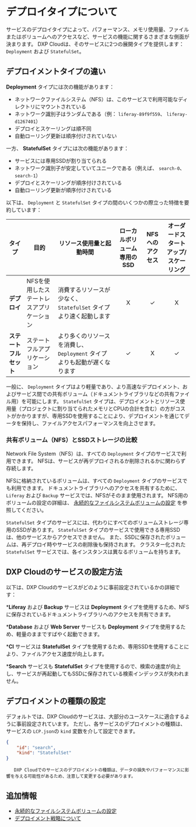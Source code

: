# デプロイタイプについて

サービスのデプロイタイプによって、パフォーマンス、メモリ使用量、ファイルまたはボリュームへのアクセスなど、サービスの機能に関するさまざまな側面が決まります。 DXP Cloudは、そのサービスに2つの展開タイプを提供します： `Deployment` および `StatefulSet`。

<a name="differences-between-deployment-types" />

## デプロイメントタイプの違い

**Deployment** タイプには次の機能があります：

* ネットワークファイルシステム（NFS）は、このサービスで利用可能なディレクトリにマウントされている
* ネットワーク識別子はランダムである（例： `liferay-89f9f559`、 `liferay-d1267401`）
* デプロイとスケーリングは順不同
* 自動ローリング更新は順序付けされていない

一方、 **StatefulSet** タイプには次の機能があります：

* サービスには専用SSDが割り当てられる
* ネットワーク識別子が安定していてユニークである（例えば、 `search-0`、 `search-1`）
* デプロイとスケーリングが順序付けされている
* 自動ローリング更新が順序付けされている

以下は、 `Deployment` と `StatefulSet` タイプの間のいくつかの際立った特徴を要約しています：

| **タイプ** | **目的** | **リソース使用量と起動時間** | **ローカルボリューム専用のSSD** | **NFSへのアクセス** | **オーダードスタートアップ/スケーリング** |
| ------------- | ---------------------- | ------------------------------------------- |:-------------------:|:-------------:|:-----------------------:|
| **デプロイ** | NFSを使用したステートレスアプリケーション | 消費するリソースが少なく、 `StatefulSet` タイプより速く起動します    |          X          |       ✓       |            X            |
| **ステートフルセット** | ステートフルアプリケーション         | より多くのリソースを消費し、 `Deployment` タイプよりも起動が遅くなります |          ✓          |       X       |            ✓            |

一般に、 `Deployment` タイプはより軽量であり、より高速なデプロイメント、およびサービス間での共有ボリューム（ドキュメントライブラリなどの共有ファイル用）を可能にします。 `StatefulSet` タイプは、デプロイメントとリソース使用量（プロジェクトに割り当てられたメモリとCPUの合計を含む）の方がコストがかかりますが、専用SSDを使用することにより、デプロイメントを通じてデータを保持し、ファイルアクセスパフォーマンスを向上させます。

<a name="shared-volumes-nfs-vs-ssd-storage" />

### 共有ボリューム（NFS）とSSDストレージの比較

Network File System（NFS）は、すべての `Deployment` タイプのサービスで利用できます。 NFSは、サービスが再デプロイされるか削除されるかに関わらず存続します。

NFSに格納されているボリュームは、すべての ` Deployment ` タイプのサービスでも利用できます。 ドキュメントライブラリへのアクセスを共有するために、 `Liferay` および `Backup` サービスでは、NFSがそのまま使用されます。 NFS用のボリュームの設定の詳細は、 [永続的なファイルシステムボリュームの設定](./configuring-persistent-file-storage-volumes.md) を参照してください。

`StatefulSet` タイプのサービスには、代わりにすべてのボリュームストレージ専用のSSDがあります。 `StatefulSet` タイプのサービスで使用できる専用SSDは、他のサービスからアクセスできません。 また、SSDに保存されたボリュームは、再デプロイ時やサービスの削除後も保持されます。 クラスター化された `StatefulSet` サービスでは、各インスタンスは異なるボリュームを持ちます。

<a name="how-dxp-clouds-services-are-configured" />

## DXP Cloudのサービスの設定方法

以下は、DXP Cloudのサービスがどのように事前設定されているかの詳細です：

***Liferay** および **Backup** サービスは **Deployment** タイプを使用するため、NFSに保存されているドキュメントライブラリへのアクセスを共有できます。

***Database** および **Web Server** サービスも **Deployment** タイプを使用するため、軽量のままですばやく起動できます。

***CI** サービスは **StatefulSet** タイプを使用するため、専用SSDを使用することにより、ファイルアクセス速度が向上します。

***Search** サービスも **StatefulSet** タイプを使用するので、検索の速度が向上し、サービスが再起動してもSSDに保存されている検索インデックスが失われません。

<a name="configuring-deployment-types" />

## デプロイメントの種類の設定

デフォルトでは、DXP Cloudのサービスは、大部分のユースケースに適合するように事前設定されています。 ただし、各サービスのデプロイメントの種類は、サービスの `LCP.json`の `kind` 変数を介して設定できます。

```json
{
    "id": "search",
    "kind": "StatefulSet"
}
```

```{note}
   DXP Cloudでのサービスのデプロイメントの種類は、データの損失やパフォーマンスに影響を与える可能性があるため、注意して変更する必要があります。
```

<a name="additional-information" />

## 追加情報

* [永続的なファイルシステムボリュームの設定](./configuring-persistent-file-storage-volumes.md)
* [デプロイメント戦略について](./understanding-deployment-strategies.md)